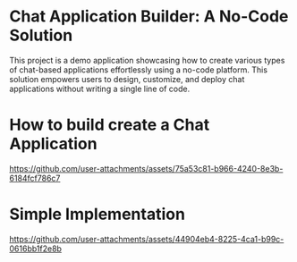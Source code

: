# Chat Application Builder: A No-Code Solution

This project is a demo application showcasing how to create various types of chat-based applications effortlessly using a no-code platform. This solution empowers users to design, customize, and deploy chat applications without writing a single line of code.

# How to build create a Chat Application
https://github.com/user-attachments/assets/75a53c81-b966-4240-8e3b-6184fcf786c7

# Simple Implementation
https://github.com/user-attachments/assets/44904eb4-8225-4ca1-b99c-0616bb1f2e8b
